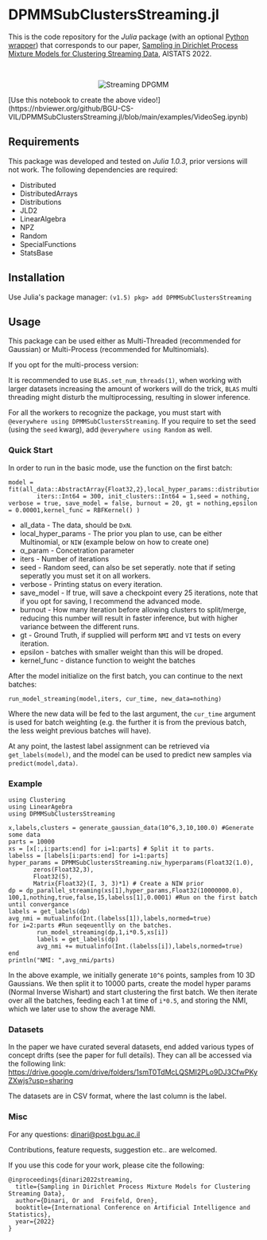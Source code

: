 # DPMMSubClustersStreaming.jl
This is the code repository for the *Julia* package (with an optional [Python wrapper](https://github.com/BGU-CS-VIL/dpmmpythonStreaming)) that corresponds to our paper, [Sampling in Dirichlet Process Mixture Models for Clustering Streaming Data](https://dinarior.github.io/papers/Dinari_AISTATS_streaming.pdf), AISTATS 2022.

<br>
<p align="center">
<img src="appended.gif" alt="Streaming DPGMM">
</p>
[Use this notebook to create the above video!](https://nbviewer.org/github/BGU-CS-VIL/DPMMSubClustersStreaming.jl/blob/main/examples/VideoSeg.ipynb)

## Requirements
This package was developed and tested on *Julia 1.0.3*, prior versions will not work.
The following dependencies are required:
- Distributed
- DistributedArrays
- Distributions
- JLD2
- LinearAlgebra
- NPZ
- Random
- SpecialFunctions
- StatsBase


## Installation

Use Julia's package manager:
`(v1.5) pkg> add DPMMSubClustersStreaming`

## Usage

This package can be used either as Multi-Threaded (recommended for Gaussian) or Multi-Process (recommended for Multinomials).

If you opt for the multi-process version:

It is recommended to use `BLAS.set_num_threads(1)`, when working with larger datasets increasing the amount of workers will do the trick, `BLAS` multi threading might disturb the multiprocessing, resulting in slower inference.

For all the workers to recognize the package, you must start with `@everywhere using DPMMSubClustersStreaming`. If you require to set the seed (using the `seed` kwarg), add `@everywhere using Random` as well.

### Quick Start
In order to run in the basic mode, use the function on the first batch:
```
model = fit(all_data::AbstractArray{Float32,2},local_hyper_params::distribution_hyper_params,α_param::Float32;
        iters::Int64 = 300, init_clusters::Int64 = 1,seed = nothing, verbose = true, save_model = false, burnout = 20, gt = nothing,epsilon = 0.00001,kernel_func = RBFKernel() )
```

* all_data - The data, should be `DxN`.
* local_hyper_params - The prior you plan to use, can be either Multinomial, or `NIW` (example below on how to create one)
* α_param - Concetration parameter
* iters - Number of iterations
* seed - Random seed, can also be set seperatly. note that if seting seperatly you must set it on all workers.
* verbose - Printing status on every iteration.
* save_model - If true, will save a checkpoint every 25 iterations, note that if you opt for saving, I recommend the advanced mode.
* burnout - How many iteration before allowing clusters to split/merge, reducing this number will result in faster inference, but with higher variance between the different runs.
* gt - Ground Truth, if supplied will perform `NMI` and `VI` tests on every iteration.
* epsilon - batches with smaller weight than this will be droped.
* kernel_func - distance function to weight the batches


After the model initialize on the first batch, you can continue to the next batches:

```
run_model_streaming(model,iters, cur_time, new_data=nothing)
```
Where the new data will be fed to the last argument, the `cur_time` argument is used for batch weighting (e.g. the further it is from the previous batch, the less weight previous batches will have).

At any point, the lastest label assignment can be retrieved via `get_labels(model)`, and the model can be used to predict new samples via `predict(model,data)`.


### Example

```
using Clustering
using LinearAgebra
using DPMMSubClustersStreaming

x,labels,clusters = generate_gaussian_data(10^6,3,10,100.0) #Generate some data
parts = 10000
xs = [x[:,i:parts:end] for i=1:parts] # Split it to parts.
labelss = [labels[i:parts:end] for i=1:parts]
hyper_params = DPMMSubClustersStreaming.niw_hyperparams(Float32(1.0),
       zeros(Float32,3),
       Float32(5),
       Matrix{Float32}(I, 3, 3)*1) # Create a NIW prior
dp = dp_parallel_streaming(xs[1],hyper_params,Float32(10000000.0), 100,1,nothing,true,false,15,labelss[1],0.0001) #Run on the first batch until convergance
labels = get_labels(dp)
avg_nmi = mutualinfo(Int.(labelss[1]),labels,normed=true)
for i=2:parts #Run seqeuentlly on the batches.
        run_model_streaming(dp,1,i*0.5,xs[i])
        labels = get_labels(dp)
        avg_nmi += mutualinfo(Int.(labelss[i]),labels,normed=true)
end
println("NMI: ",avg_nmi/parts)    
```

In the above example, we initially generate `10^6` points, samples from 10 3D Gaussians.
We then split it to 10000 parts, create the model hyper params (Normal Inverse Wishart) and start clustering the first batch.
We then iterate over all the batches, feeding each 1 at time of `i*0.5`, and storing the NMI, which we later use to show the average NMI.

### Datasets
In the paper we have curated several datasets, end added various types of concept drifts (see the paper for full details).
They can all be accessed via the following link:
https://drive.google.com/drive/folders/1smT0TdMcLQSMI2PLo9DJ3CfwPKyZXwjs?usp=sharing

The datasets are in CSV format, where the last column is the label.


### Misc

For any questions: dinari@post.bgu.ac.il

Contributions, feature requests, suggestion etc.. are welcomed.

If you use this code for your work, please cite the following:

```
@inproceedings{dinari2022streaming,
  title={Sampling in Dirichlet Process Mixture Models for Clustering Streaming Data},
  author={Dinari, Or and  Freifeld, Oren},
  booktitle={International Conference on Artificial Intelligence and Statistics},
  year={2022}
}
```

